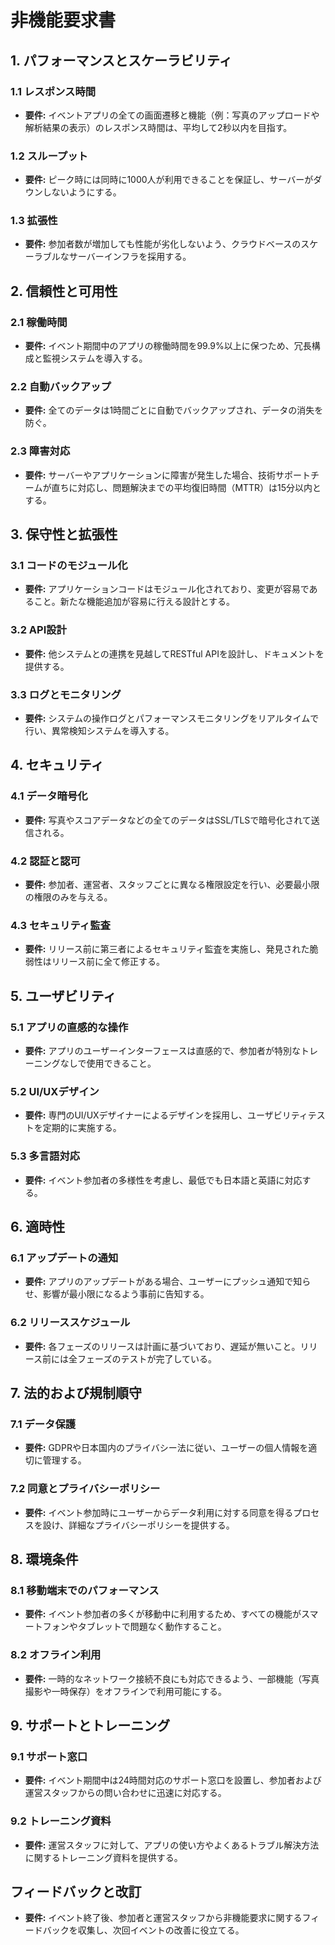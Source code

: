 # 非機能要求書

## 1. パフォーマンスとスケーラビリティ

### 1.1 レスポンス時間
- **要件:** イベントアプリの全ての画面遷移と機能（例：写真のアップロードや解析結果の表示）のレスポンス時間は、平均して2秒以内を目指す。
  
### 1.2 スループット
- **要件:** ピーク時には同時に1000人が利用できることを保証し、サーバーがダウンしないようにする。

### 1.3 拡張性
- **要件:** 参加者数が増加しても性能が劣化しないよう、クラウドベースのスケーラブルなサーバーインフラを採用する。

## 2. 信頼性と可用性

### 2.1 稼働時間
- **要件:** イベント期間中のアプリの稼働時間を99.9%以上に保つため、冗長構成と監視システムを導入する。

### 2.2 自動バックアップ
- **要件:** 全てのデータは1時間ごとに自動でバックアップされ、データの消失を防ぐ。

### 2.3 障害対応
- **要件:** サーバーやアプリケーションに障害が発生した場合、技術サポートチームが直ちに対応し、問題解決までの平均復旧時間（MTTR）は15分以内とする。

## 3. 保守性と拡張性

### 3.1 コードのモジュール化
- **要件:** アプリケーションコードはモジュール化されており、変更が容易であること。新たな機能追加が容易に行える設計とする。

### 3.2 API設計
- **要件:** 他システムとの連携を見越してRESTful APIを設計し、ドキュメントを提供する。

### 3.3 ログとモニタリング
- **要件:** システムの操作ログとパフォーマンスモニタリングをリアルタイムで行い、異常検知システムを導入する。

## 4. セキュリティ

### 4.1 データ暗号化
- **要件:** 写真やスコアデータなどの全てのデータはSSL/TLSで暗号化されて送信される。

### 4.2 認証と認可
- **要件:** 参加者、運営者、スタッフごとに異なる権限設定を行い、必要最小限の権限のみを与える。

### 4.3 セキュリティ監査
- **要件:** リリース前に第三者によるセキュリティ監査を実施し、発見された脆弱性はリリース前に全て修正する。

## 5. ユーザビリティ

### 5.1 アプリの直感的な操作
- **要件:** アプリのユーザーインターフェースは直感的で、参加者が特別なトレーニングなしで使用できること。

### 5.2 UI/UXデザイン
- **要件:** 専門のUI/UXデザイナーによるデザインを採用し、ユーザビリティテストを定期的に実施する。

### 5.3 多言語対応
- **要件:** イベント参加者の多様性を考慮し、最低でも日本語と英語に対応する。

## 6. 適時性

### 6.1 アップデートの通知
- **要件:** アプリのアップデートがある場合、ユーザーにプッシュ通知で知らせ、影響が最小限になるよう事前に告知する。

### 6.2 リリーススケジュール
- **要件:** 各フェーズのリリースは計画に基づいており、遅延が無いこと。リリース前には全フェーズのテストが完了している。

## 7. 法的および規制順守

### 7.1 データ保護
- **要件:** GDPRや日本国内のプライバシー法に従い、ユーザーの個人情報を適切に管理する。

### 7.2 同意とプライバシーポリシー
- **要件:** イベント参加時にユーザーからデータ利用に対する同意を得るプロセスを設け、詳細なプライバシーポリシーを提供する。

## 8. 環境条件

### 8.1 移動端末でのパフォーマンス
- **要件:** イベント参加者の多くが移動中に利用するため、すべての機能がスマートフォンやタブレットで問題なく動作すること。

### 8.2 オフライン利用
- **要件:** 一時的なネットワーク接続不良にも対応できるよう、一部機能（写真撮影や一時保存）をオフラインで利用可能にする。

## 9. サポートとトレーニング

### 9.1 サポート窓口
- **要件:** イベント期間中は24時間対応のサポート窓口を設置し、参加者および運営スタッフからの問い合わせに迅速に対応する。

### 9.2 トレーニング資料
- **要件:** 運営スタッフに対して、アプリの使い方やよくあるトラブル解決方法に関するトレーニング資料を提供する。

## フィードバックと改訂
- **要件:** イベント終了後、参加者と運営スタッフから非機能要求に関するフィードバックを収集し、次回イベントの改善に役立てる。